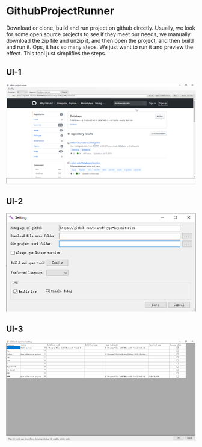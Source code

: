 # GithubProjectRunner
Download or clone, build and run project on github directly. Usually, we look for some open source projects to see if they meet our needs,
we manually download the zip file and unzip it, and then open the project, and then build and run it. Ops, it has so many steps. We just want
to run it and preview the effect. This tool just simplifies the steps.

## UI-1
![UI Screenshort](https://github.com/victor-wiki/StaticResources/blob/master/StaticResources/images/projs/GithubProjectRunner/main.png?raw=true)


## UI-2
![UI Screenshort](https://github.com/victor-wiki/StaticResources/blob/master/StaticResources/images/projs/GithubProjectRunner/setting.png?raw=true)

## UI-3
![UI Screenshort](https://github.com/victor-wiki/StaticResources/blob/master/StaticResources/images/projs/GithubProjectRunner/build&open_setting.png?raw=true)
